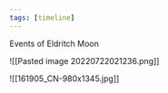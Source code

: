 ```yaml
---
tags: [timeline]
---
```


<span 
	  class='ob-timelines' 
	  data-date='0-0-0-00' 
	  data-title='The Trevails' 
	  data-class='orange' 
	  data-img = 'attatchments/Pasted image 20220722021236.png' 
	  data-type='range' 
	  data-end='0-0-0-00'> 
	Events of Eldritch Moon
</span>


![[Pasted image 20220722021236.png]]

![[161905_CN-980x1345.jpg]]